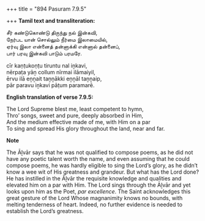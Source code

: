+++
title = "894 Pasuram 7.9.5"

+++
**Tamil text and transliteration:**

சீர் கண்டுகொண்டு திருந்து நல் இன்கவி,  
நேர்பட யான் சொல்லும் நீர்மை இலாமையில்,  
ஏர்வு இலா என்னைத் தன்னாக்கி என்னால் தன்னைப்,  
பார் பரவு இன்கவி பாடும் பரமரே.

cīr kaṇṭukoṇṭu tiruntu nal iṉkavi,  
nērpaṭa yāṉ collum nīrmai ilāmaiyil,  
ērvu ilā eṉṉait taṉṉākki eṉṉāl taṉṉaip,  
pār paravu iṉkavi pāṭum paramarē.

**English translation of verse 7.9.5:**

The Lord Supreme blest me, least competent to hymn,  
Thro’ songs, sweet and pure, deeply absorbed in Him,  
And the medium effective made of me, with Him on a par  
To sing and spread His glory throughout the land, near and far.

**Note**

The Āḻvār says that he was not qualified to compose poems, as he did not have any poetic talent worth the name, and even assuming that he could compose poemṣ, he was hardly eligible to sing the Lord’s glory, as he didn’t know a wee wit of His greatness and grandeur. But what has the Lord done? He has instilled in the Āḻvār the requisite knowledge and qualities and elevated him on a par with Him. The Lord sings through the Āḻvār and yet looks upon him as the Poet, *par excellence*. The Saint acknowledges this great gesture of the Lord Whose magnanimity knows no bounds, with melting tenderness of heart. Indeed, no further evidence is needed to establish the Lord’s greatness.


